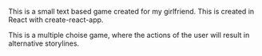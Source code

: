 This is a small text based game created for my girlfriend. 
This is created in React with create-react-app. 

This is a multiple choise game, where the actions of the user will result in alternative storylines. 


